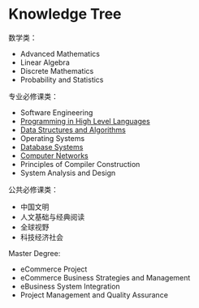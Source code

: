 # Knowledge Tree

数学类：

* Advanced Mathematics
* Linear Algebra
* Discrete Mathematics
* Probability and Statistics

专业必修课类：

* Software Engineering
* [Programming in High Level Languages](../java/)
* [Data Structures and Algorithms](../data-structure-and-algorithms/)
* Operating Systems
* [Database Systems](../database/)
* [Computer Networks](../untitled/)
* Principles of Compiler Construction
* System Analysis and Design

公共必修课类：

* 中国文明
* 人文基础与经典阅读
* 全球视野
* 科技经济社会

Master Degree:

* eCommerce Project
* eCommerce Business Strategies and Management
* eBusiness System Integration
* Project Management and Quality Assurance



